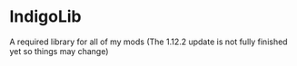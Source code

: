 # IndigoLib
A required library for all of my mods
(The 1.12.2 update is not fully finished yet so things may change)
